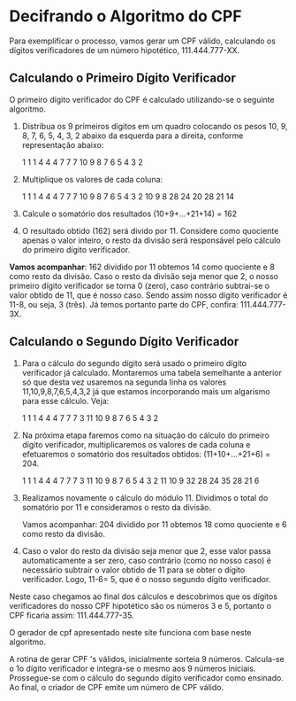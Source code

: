 # Decifrando o Algoritmo do CPF

Para exemplificar o processo, vamos gerar um CPF válido, calculando os dígitos verificadores de um número hipotético, 111.444.777-XX.

## Calculando o Primeiro Dígito Verificador

O primeiro dígito verificador do CPF é calculado utilizando-se o seguinte algoritmo.

1. Distribua os 9 primeiros dígitos em um quadro colocando os pesos 10, 9, 8, 7, 6, 5, 4, 3, 2 abaixo da esquerda para a direita, conforme representação abaixo:

   1	1	1	4	4	4	7	7	7
   10	9	8	7	6	5	4	3	2

2. Multiplique os valores de cada coluna:

   1	1	1	4	4	4	7	7	7
   10	9	8	7	6	5	4	3	2
   10	9	8	28	24	20	28	21	14

3. Calcule o somatório dos resultados (10+9+...+21+14) = 162

4. O resultado obtido (162) será divido por 11. Considere como quociente apenas o valor inteiro, o resto da divisão será responsável pelo cálculo do primeiro dígito verificador.

**Vamos acompanhar**: 162 dividido por 11 obtemos 14 como quociente e 8 como resto da divisão. Caso o resto da divisão seja menor que 2, o nosso primeiro dígito verificador se torna 0 (zero), caso contrário subtrai-se o valor obtido de 11, que é nosso caso. Sendo assim nosso dígito verificador é 11-8, ou seja, 3 (três). Já temos portanto parte do CPF, confira: 111.444.777-3X.

## Calculando o Segundo Dígito Verificador

1. Para o cálculo do segundo dígito será usado o primeiro dígito verificador já calculado. Montaremos uma tabela semelhante a anterior só que desta vez usaremos na segunda linha os valores 11,10,9,8,7,6,5,4,3,2 já que estamos incorporando mais um algarismo para esse cálculo. Veja:

   1	1	1	4	4	4	7	7	7	3
   11	10	9	8	7	6	5	4	3	2

2. Na próxima etapa faremos como na situação do cálculo do primeiro dígito verificador, multiplicaremos os valores de cada coluna e efetuaremos o somatório dos resultados obtidos: (11+10+...+21+6) = 204.

   1	1	1	4	4	4	7	7	7	3
   11	10	9	8	7	6	5	4	3	2
   11	10	9	32	28	24	35	28	21	6

3. Realizamos novamente o cálculo do módulo 11. Dividimos o total do somatório por 11 e consideramos o resto da divisão.

   Vamos acompanhar: 204 dividido por 11 obtemos 18 como quociente e 6 como resto da divisão.

4. Caso o valor do resto da divisão seja menor que 2, esse valor passa automaticamente a ser zero, caso contrário (como no nosso caso) é necessário subtrair o valor obtido de 11 para se obter o dígito verificador. Logo, 11-6= 5, que é o nosso segundo dígito verificador.

Neste caso chegamos ao final dos cálculos e descobrimos que os dígitos verificadores do nosso CPF hipotético são os números 3 e 5, portanto o CPF ficaria assim: 111.444.777-35.

O gerador de cpf apresentado neste site funciona com base neste algoritmo.

A rotina de gerar CPF 's válidos, inicialmente sorteia 9 números. Calcula-se o 1o dígito verificador e integra-se o mesmo aos 9 números iniciais. Prossegue-se com o cálculo do segundo dígito verificador como ensinado. Ao final, o criador de CPF emite um número de CPF válido.
